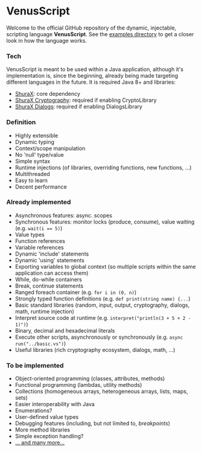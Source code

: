 # VenusScript
Welcome to the official GitHub repository of the dynamic, injectable, scripting language **VenusScript**.
See the [examples directory](https://github.com/BloodShura/VenusScript/tree/master/examples) to get a closer look in how the language works.

### Tech
VenusScript is meant to be used within a Java application, although it's implementation is, since the beginning, already being made targeting different languages in the future.
It is required Java 8+ and libraries:
- [ShuraX](todo): core dependency
- [ShuraX Cryptography](todo): required if enabling CryptoLibrary
- [ShuraX Dialogs](todo): required if enabling DialogsLibrary

### Definition
- Highly extensible
- Dynamic typing
- Context/scope manipulation
- No 'null' type/value
- Simple syntax
- Runtime injections (of libraries, overriding functions, new functions, ...)
- Multithreaded
- Easy to learn
- Decent performance

### Already implemented
- Asynchronous features: async. scopes
- Synchronous features: monitor locks (produce, consume), value waiting (e.g. ```wait(i == 5)```)
- Value types
- Function references
- Variable references
- Dynamic 'include' statements
- Dynamic 'using' statements
- Exporting variables to global context (so multiple scripts within the same application can access them)
- While, do-while containers
- Break, continue statements
- Ranged foreach container (e.g. ```for i in (0, n)```)
- Strongly typed function definitions (e.g. ```def print(string name) {...```)
- Basic standard libraries (random, input, output, cryptography, dialogs, math, runtime injection)
- Interpret source code at runtime (e.g. ```interpret("println(3 + 5 + 2 - 1)")```)
- Binary, decimal and hexadecimal literals
- Execute other scripts, asynchronously or synchronously (e.g. ```async run("../basic.vs")```)
- Useful libraries (rich cryptography ecosystem, dialogs, math, ...)

### To be implemented
- Object-oriented programming (classes, attributes, methods)
- Functional programming (lambdas, utility methods)
- Collections (homogeneous arrays, heterogeneous arrays, lists, maps, sets)
- Easier interoperability with Java
- Enumerations?
- User-defined value types
- Debugging features (including, but not limited to, *breakpoints*)
- More method libraries
- Simple exception handling?
- [... and many more...](https://github.com/BloodShura/VenusScript/issues?q=is%3Aissue+is%3Aopen+-label%3Abug)
